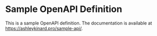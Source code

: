 # Sample OpenAPI Definition

This is a sample OpenAPI definition. The documentation is available at https://ashleykinard.pro/sample-api/.
